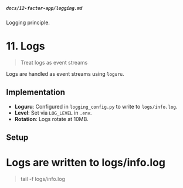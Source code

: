 
##### `docs/12-factor-app/logging.md`
Logging principle.

# 11. Logs

> Treat logs as event streams

Logs are handled as event streams using `loguru`.

## Implementation
- **Loguru**: Configured in `logging_config.py` to write to `logs/info.log`.
- **Level**: Set via `LOG_LEVEL` in `.env`.
- **Rotation**: Logs rotate at 10MB.

## Setup
# Logs are written to logs/info.log
> tail -f logs/info.log
